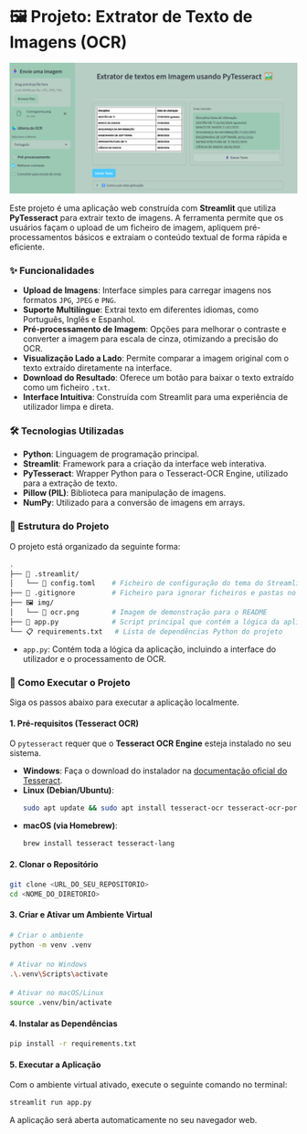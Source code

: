 # 🖼️ Projeto: Extrator de Texto de Imagens (OCR)

<div align="center">
<img src="img/ocr.png" alt="Demonstração do App" width="700"/>
</div>

Este projeto é uma aplicação web construída com **Streamlit** que utiliza **PyTesseract** para extrair texto de imagens. A ferramenta permite que os usuários façam o upload de um ficheiro de imagem, apliquem pré-processamentos básicos e extraiam o conteúdo textual de forma rápida e eficiente.

### ✨ Funcionalidades

-   **Upload de Imagens**: Interface simples para carregar imagens nos formatos `JPG`, `JPEG` e `PNG`.
-   **Suporte Multilíngue**: Extrai texto em diferentes idiomas, como Português, Inglês e Espanhol.
-   **Pré-processamento de Imagem**: Opções para melhorar o contraste e converter a imagem para escala de cinza, otimizando a precisão do OCR.
-   **Visualização Lado a Lado**: Permite comparar a imagem original com o texto extraído diretamente na interface.
-   **Download do Resultado**: Oferece um botão para baixar o texto extraído como um ficheiro `.txt`.
-   **Interface Intuitiva**: Construída com Streamlit para uma experiência de utilizador limpa e direta.

### 🛠️ Tecnologias Utilizadas

-   **Python**: Linguagem de programação principal.
-   **Streamlit**: Framework para a criação da interface web interativa.
-   **PyTesseract**: Wrapper Python para o Tesseract-OCR Engine, utilizado para a extração de texto.
-   **Pillow (PIL)**: Biblioteca para manipulação de imagens.
-   **NumPy**: Utilizado para a conversão de imagens em arrays.

### 📁 Estrutura do Projeto

O projeto está organizado da seguinte forma:
```bash
.
├── 📁 .streamlit/
│   └── 📄 config.toml    # Ficheiro de configuração do tema do Streamlit
├── 📄 .gitignore         # Ficheiro para ignorar ficheiros e pastas no Git
├── 🖼️ img/
│   └── 📄 ocr.png        # Imagem de demonstração para o README
├── 📜 app.py             # Script principal que contém a lógica da aplicação
└── 📋 requirements.txt   # Lista de dependências Python do projeto
```


-   `app.py`: Contém toda a lógica da aplicação, incluindo a interface do utilizador e o processamento de OCR.

### 🚀 Como Executar o Projeto

Siga os passos abaixo para executar a aplicação localmente.

#### 1. Pré-requisitos (Tesseract OCR)

O `pytesseract` requer que o **Tesseract OCR Engine** esteja instalado no seu sistema.

-   **Windows**: Faça o download do instalador na [documentação oficial do Tesseract](https://github.com/tesseract-ocr/tessdoc).
-   **Linux (Debian/Ubuntu)**:
    ```bash
    sudo apt update && sudo apt install tesseract-ocr tesseract-ocr-por
    ```
-   **macOS (via Homebrew)**:
    ```bash
    brew install tesseract tesseract-lang
    ```

#### 2. Clonar o Repositório

```bash
git clone <URL_DO_SEU_REPOSITORIO>
cd <NOME_DO_DIRETORIO>
```

#### 3. Criar e Ativar um Ambiente Virtual

```bash
# Criar o ambiente
python -m venv .venv

# Ativar no Windows
.\.venv\Scripts\activate

# Ativar no macOS/Linux
source .venv/bin/activate
```

#### 4. Instalar as Dependências
```bash
pip install -r requirements.txt
```

#### 5. Executar a Aplicação
Com o ambiente virtual ativado, execute o seguinte comando no terminal:

```bash
streamlit run app.py
```
A aplicação será aberta automaticamente no seu navegador web.